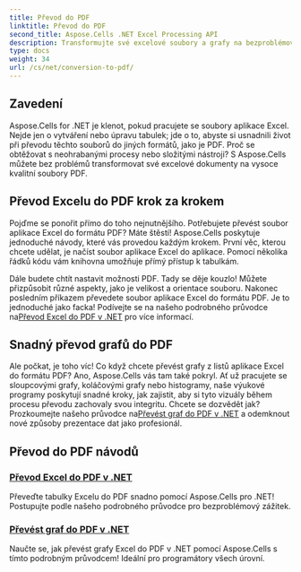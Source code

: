 ```yaml
---
title: Převod do PDF
linktitle: Převod do PDF
second_title: Aspose.Cells .NET Excel Processing API
description: Transformujte své excelové soubory a grafy na bezproblémové PDF pomocí našich snadno sledovatelných výukových programů Aspose.Cells for .NET.
type: docs
weight: 34
url: /cs/net/conversion-to-pdf/
---
```

## Zavedení

Aspose.Cells for .NET je klenot, pokud pracujete se soubory aplikace Excel. Nejde jen o vytváření nebo úpravu tabulek; jde o to, abyste si usnadnili život při převodu těchto souborů do jiných formátů, jako je PDF. Proč se obtěžovat s neohrabanými procesy nebo složitými nástroji? S Aspose.Cells můžete bez problémů transformovat své excelové dokumenty na vysoce kvalitní soubory PDF. 

## Převod Excelu do PDF krok za krokem

Pojďme se ponořit přímo do toho nejnutnějšího. Potřebujete převést soubor aplikace Excel do formátu PDF? Máte štěstí! Aspose.Cells poskytuje jednoduché návody, které vás provedou každým krokem. První věc, kterou chcete udělat, je načíst soubor aplikace Excel do aplikace. Pomocí několika řádků kódu vám knihovna umožňuje přímý přístup k tabulkám.

 Dále budete chtít nastavit možnosti PDF. Tady se děje kouzlo! Můžete přizpůsobit různé aspekty, jako je velikost a orientace souboru. Nakonec posledním příkazem převedete soubor aplikace Excel do formátu PDF. Je to jednoduché jako facka! Podívejte se na našeho podrobného průvodce na[Převod Excel do PDF v .NET](./excel-to-pdf-conversion/) pro více informací.

## Snadný převod grafů do PDF

Ale počkat, je toho víc! Co když chcete převést grafy z listů aplikace Excel do formátu PDF? Ano, Aspose.Cells vás tam také pokryl. Ať už pracujete se sloupcovými grafy, koláčovými grafy nebo histogramy, naše výukové programy poskytují snadné kroky, jak zajistit, aby si tyto vizuály během procesu převodu zachovaly svou integritu. Chcete se dozvědět jak? Prozkoumejte našeho průvodce na[Převést graf do PDF v .NET](./convert-chart-to-pdf/) a odemknout nové způsoby prezentace dat jako profesionál.

## Převod do PDF návodů
### [Převod Excel do PDF v .NET](./excel-to-pdf-conversion/)
Převeďte tabulky Excelu do PDF snadno pomocí Aspose.Cells pro .NET! Postupujte podle našeho podrobného průvodce pro bezproblémový zážitek.
### [Převést graf do PDF v .NET](./convert-chart-to-pdf/)
Naučte se, jak převést grafy Excel do PDF v .NET pomocí Aspose.Cells s tímto podrobným průvodcem! Ideální pro programátory všech úrovní.